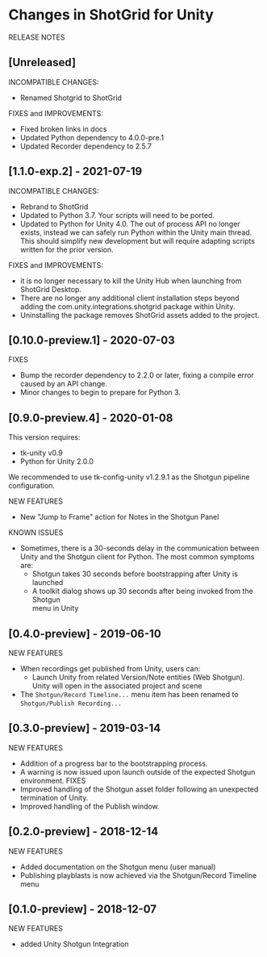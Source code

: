 # Changes in ShotGrid for Unity

RELEASE NOTES

## [Unreleased]
INCOMPATIBLE CHANGES:
* Renamed Shotgrid to ShotGrid

FIXES and IMPROVEMENTS:
* Fixed broken links in docs
* Updated Python dependency to 4.0.0-pre.1
* Updated Recorder dependency to 2.5.7

## [1.1.0-exp.2] - 2021-07-19
INCOMPATIBLE CHANGES:
* Rebrand to ShotGrid
* Updated to Python 3.7. Your scripts will need to be ported.
* Updated to Python for Unity 4.0. The out of process API no longer exists, instead we can safely run Python within the Unity main thread. This should simplify new development but will require adapting scripts written for the prior version.

FIXES and IMPROVEMENTS:
* it is no longer necessary to kill the Unity Hub when launching from ShotGrid Desktop.
* There are no longer any additional client installation steps beyond adding the com.unity.integrations.shotgrid package within Unity.
* Uninstalling the package removes ShotGrid assets added to the project.

## [0.10.0-preview.1] - 2020-07-03
FIXES
* Bump the recorder dependency to 2.2.0 or later, fixing a compile error caused by an API change.
* Minor changes to begin to prepare for Python 3.

## [0.9.0-preview.4] - 2020-01-08
This version requires:
* tk-unity v0.9
* Python for Unity 2.0.0

We recommended to use tk-config-unity v1.2.9.1 as the Shotgun pipeline 
configuration.

NEW FEATURES
* New "Jump to Frame" action for Notes in the Shotgun Panel

KNOWN ISSUES
* Sometimes, there is a 30-seconds delay in the communication between Unity and
the Shotgun client for Python. The most common symptoms are:
    * Shotgun takes 30 seconds before bootstrapping after Unity is launched
    * A toolkit dialog shows up 30 seconds after being invoked from the Shotgun  
    menu in Unity

## [0.4.0-preview] - 2019-06-10
NEW FEATURES
* When recordings get published from Unity, users can:
  * Launch Unity from related Version/Note entities (Web Shotgun). Unity will 
  open in the associated project and scene
* The `Shotgun/Record Timeline...` menu item has been renamed to 
`Shotgun/Publish Recording...`

## [0.3.0-preview] - 2019-03-14
NEW FEATURES
* Addition of a progress bar to the bootstrapping process.
* A warning is now issued upon launch outside of the expected Shotgun environment.
FIXES
* Improved handling of the Shotgun asset folder following an unexpected termination of Unity.
* Improved handling of the Publish window.

## [0.2.0-preview] - 2018-12-14
NEW FEATURES
* Added documentation on the Shotgun menu (user manual)
* Publishing playblasts is now achieved via the Shotgun/Record Timeline menu

## [0.1.0-preview] - 2018-12-07
NEW FEATURES
* added Unity Shotgun Integration
